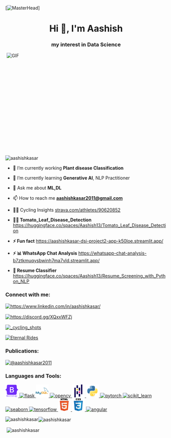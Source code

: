 [![MasterHead]( https://www.huck.psu.edu/assets/uploads/content-images/_1024xAUTO_fit_center-center_80_none/Banner_Sensors_Artificial_Intelligence.jpg)]

<h1 align="center">Hi 👋, I'm Aashish</h1>
<h3 align="center">my interest in Data Science</h3>

<img align="right" alt="GIF" src="https://github.com/developer-guy/developer-guy/blob/master/code.gif?raw=true" width="500" height="320" />

<p align="left"> <img src="https://komarev.com/ghpvc/?username=aashishkasar&label=Profile%20views&color=0e75b6&style=flat" alt="aashishkasar" /> </p>


- 🔭 I’m currently working  **Plant disease Classification**

- 🌱 I’m currently learning **Generative AI**, NLP Practitioner

- 💬 Ask me about **ML,DL**

- 📫 How to reach me **aashishkasar2011@gmail.com**

- 🚴‍♂️ Cycling Insights [strava.com/athletes/90620852](strava.com/athletes/90620852)
- **🍅🌱 Tomato_Leaf_Disease_Detection** https://huggingface.co/spaces/Aashish13/Tomato_Leaf_Disease_Detection

- **⚡ Fun fact** https://aashishkasar-dsi-project2-app-k50loe.streamlit.app/
  
- **⚡ 📊 WhatsApp Chat Analysis** https://whatsapp-chat-analysis-b7ztkmuqysbwinh7ma7vld.streamlit.app/
  
-  **🚀 Resume Classifier** https://huggingface.co/spaces/Aashish13/Resume_Screening_with_Python_NLP

<h3 align="left">Connect with me:</h3>
<p align="left">
<a href="https://linkedin.com/in/https://www.linkedin.com/in/aashishkasar/" target="blank"><img align="center" src="https://raw.githubusercontent.com/rahuldkjain/github-profile-readme-generator/master/src/images/icons/Social/linked-in-alt.svg" alt="https://www.linkedin.com/in/aashishkasar/" height="30" width="40" /></a>
  
<a href="https://discord.gg/https://discord.gg/XQxxWFZj" target="blank"><img align="center" src="https://raw.githubusercontent.com/rahuldkjain/github-profile-readme-generator/master/src/images/icons/Social/discord.svg" alt="https://discord.gg/XQxxWFZj" height="30" width="40" /></a>
  
  <a href="https://www.instagram.com/_cycling_shots/" target="blank"><img align="center" src="https://raw.githubusercontent.com/rahuldkjain/github-profile-readme-generator/master/src/images/icons/Social/instagram.svg" alt="_cycling_shots" height="30" width="40" /></a>
  
  
<a href="https://www.youtube.com/channel/UC_aUeG3tne2YTQ0alzn7H0w?" target="blank"><img align="center" src="https://raw.githubusercontent.com/rahuldkjain/github-profile-readme-generator/master/src/images/icons/Social/youtube.svg" alt="Eternal Rides" height="30" width="40" /></a>
</p>

<h3 align="left">Publications:</h3>

<a href="https://medium.com/@aashishkasar2011" target="blank"><img align="center" src="https://img.shields.io/badge/medium-%2312100E.svg?&style=for-the-badge&logo=medium&logoColor=white" alt="@aashishkasar2011" /></a>


  <!-- Add more publication links here if needed -->
</p>




<h3 align="left">Languages and Tools:</h3>
<p align="left"> 
  <a href="https://getbootstrap.com" target="_blank" rel="noreferrer"> 
    <img src="https://raw.githubusercontent.com/devicons/devicon/master/icons/bootstrap/bootstrap-plain-wordmark.svg" alt="bootstrap" width="40" height="40"/> 
  </a> 
  <a href="https://flask.palletsprojects.com/" target="_blank" rel="noreferrer"> 
    <img src="https://www.vectorlogo.zone/logos/pocoo_flask/pocoo_flask-icon.svg" alt="flask" width="40" height="40"/> 
  </a> 
  <a href="https://www.mysql.com/" target="_blank" rel="noreferrer"> 
    <img src="https://raw.githubusercontent.com/devicons/devicon/master/icons/mysql/mysql-original-wordmark.svg" alt="mysql" width="40" height="40"/> 
  </a> 
  <a href="https://opencv.org/" target="_blank" rel="noreferrer"> 
    <img src="https://www.vectorlogo.zone/logos/opencv/opencv-icon.svg" alt="opencv" width="40" height="40"/> 
  </a> 
  <a href="https://pandas.pydata.org/" target="_blank" rel="noreferrer"> 
    <img src="https://raw.githubusercontent.com/devicons/devicon/2ae2a900d2f041da66e950e4d48052658d850630/icons/pandas/pandas-original.svg" alt="pandas" width="40" height="40"/> 
  </a> 
  <a href="https://www.python.org" target="_blank" rel="noreferrer"> 
    <img src="https://raw.githubusercontent.com/devicons/devicon/master/icons/python/python-original.svg" alt="python" width="40" height="40"/> 
  </a> 
  <a href="https://pytorch.org/" target="_blank" rel="noreferrer"> 
    <img src="https://www.vectorlogo.zone/logos/pytorch/pytorch-icon.svg" alt="pytorch" width="40" height="40"/> 
  </a> 
  <a href="https://scikit-learn.org/" target="_blank" rel="noreferrer"> 
    <img src="https://upload.wikimedia.org/wikipedia/commons/0/05/Scikit_learn_logo_small.svg" alt="scikit_learn" width="40" height="40"/> 
  </a> 
  <a href="https://seaborn.pydata.org/" target="_blank" rel="noreferrer"> 
    <img src="https://seaborn.pydata.org/_images/logo-mark-lightbg.svg" alt="seaborn" width="40" height="40"/> 
  </a> 
  <a href="https://www.tensorflow.org" target="_blank" rel="noreferrer"> 
    <img src="https://www.vectorlogo.zone/logos/tensorflow/tensorflow-icon.svg" alt="tensorflow" width="40" height="40"/> 
  </a> 
  <a href="https://developer.mozilla.org/en-US/docs/Web/HTML" target="_blank" rel="noreferrer"> 
    <img src="https://raw.githubusercontent.com/devicons/devicon/master/icons/html5/html5-original-wordmark.svg" alt="html" width="40" height="40"/> 
  </a> 
  <a href="https://developer.mozilla.org/en-US/docs/Web/CSS" target="_blank" rel="noreferrer"> 
    <img src="https://raw.githubusercontent.com/devicons/devicon/master/icons/css3/css3-original-wordmark.svg" alt="css" width="40" height="40"/> 
  </a> 
  <a href="https://angular.io/" target="_blank" rel="noreferrer"> 
    <img src="https://angular.io/assets/images/logos/angular/angular.svg" alt="angular" width="40" height="40"/> 
  </a> 
</p>

<p><img align="left" src="https://github-readme-stats.vercel.app/api/top-langs?username=aashishkasar&show_icons=true&locale=en&layout=compact" alt="aashishkasar" /></p>



<p><img align="center" src="https://github-readme-streak-stats.herokuapp.com/?user=aashishkasar&" alt="aashishkasar" /></p>



<p>&nbsp;<img align="center" src="https://github-readme-stats.vercel.app/api?username=aashishkasar&show_icons=true&locale=en" alt="aashishkasar" /></p>
